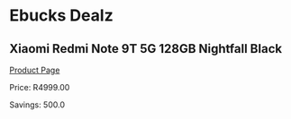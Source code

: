 
# Ebucks Dealz
## Xiaomi Redmi Note 9T 5G 128GB Nightfall Black
[Product Page](https://www.ebucks.com/web/shop/productSelected.do?prodId=1149452335&catId=844502363)

Price: R4999.00

Savings: 500.0


	